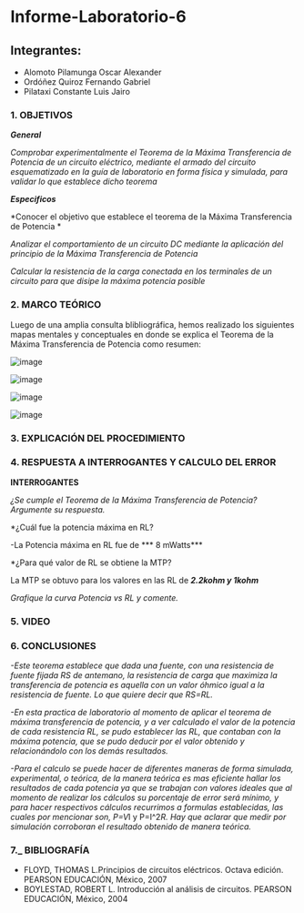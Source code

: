 # Informe-Laboratorio-6

## Integrantes:

  * Alomoto Pilamunga Oscar Alexander
  * Ordóñez Quiroz Fernando Gabriel
  * Pilataxi Constante Luis Jairo

### 1. OBJETIVOS

***General***

*Comprobar experimentalmente el Teorema de la Máxima Transferencia de Potencia de un circuito eléctrico, mediante el armado del 
 circuito esquematizado en la guía de laboratorio en forma física y simulada, para validar lo que establece dicho teorema*
 
***Especificos*** 

*Conocer el objetivo que establece el teorema de la Máxima Transferencia de Potencia *

*Analizar el comportamiento de un circuito DC mediante la aplicación del principio de la Máxima Transferencia de Potencia*

*Calcular la resistencia de la carga conectada en los terminales de un circuito para que disipe la máxima potencia posible*

### 2. MARCO TEÓRICO

Luego de una amplia consulta blibliográfica, hemos realizado los siguientes mapas mentales y conceptuales en donde se explica
el Teorema de la Máxima Transferencia de Potencia como resumen:

![image](https://user-images.githubusercontent.com/104925648/211950065-b893e42d-0a28-4e1c-afaa-2f76391703c0.png)

![image](https://user-images.githubusercontent.com/104925648/211960819-1c6e37fe-40f4-4f26-8d02-dd8cb686b0b8.png)

![image](https://user-images.githubusercontent.com/104925648/211960852-344f3360-f02a-43ee-a4ac-b384b44daeee.png)

![image](https://user-images.githubusercontent.com/104925648/211960901-ed159951-128a-44e4-bf99-8b744ddf923e.png)

### 3. EXPLICACIÓN DEL PROCEDIMIENTO




### 4. RESPUESTA A INTERROGANTES Y CALCULO DEL ERROR

**INTERROGANTES**

*¿Se cumple el Teorema de la Máxima Transferencia de Potencia? Argumente su respuesta.* 


*¿Cuál fue la potencia máxima en RL? 

-La Potencia máxima en RL fue de *** 8 mWatts***

*¿Para qué valor de RL se obtiene la MTP? 

La MTP se obtuvo para los valores en las RL de ***2.2kohm y 1kohm***

*Grafique la curva Potencia vs RL y comente.*

### 5. VIDEO



### 6. CONCLUSIONES

*-Este teorema establece que dada una fuente, con una resistencia de fuente fijada RS de antemano, la resistencia de carga que maximiza la transferencia de potencia es aquella con un valor óhmico igual a la resistencia de fuente. Lo que quiere decir que RS=RL.* 

*-En esta practica de laboratorio al momento de aplicar el teorema de máxima transferencia de potencia, y a ver calculado el valor de la potencia de cada resistencia RL, se pudo establecer las RL, que contaban con la máxima potencia, que se pudo deducir por el valor obtenido y relacionándolo con los demás resultados.*

*-Para el calculo se puede hacer de diferentes maneras de forma simulada, experimental, o teórica, de la manera teórica es mas eficiente hallar los resultados de cada potencia ya que se trabajan con valores ideales que al momento de realizar los cálculos su porcentaje de error será mínimo, y para hacer respectivos cálculos recurrimos a formulas establecidas, las cuales por mencionar son, P=V*I y P=I^2*R. Hay que aclarar que medir por simulación corroboran el resultado obtenido de manera teórica.*


### 7._ BIBLIOGRAFÍA

- FLOYD, THOMAS L.Principios de circuitos eléctricos. Octava edición. PEARSON EDUCACIÓN, México, 2007
- BOYLESTAD, ROBERT L. Introducción al análisis de circuitos. PEARSON EDUCACIÓN, México, 2004
